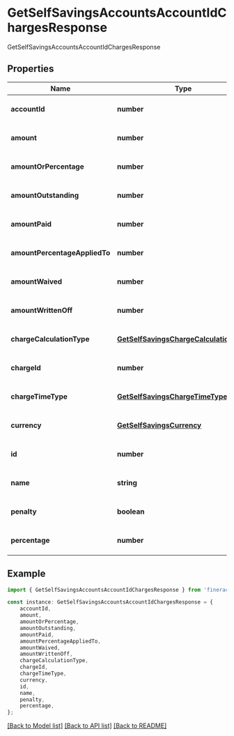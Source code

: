 # GetSelfSavingsAccountsAccountIdChargesResponse

GetSelfSavingsAccountsAccountIdChargesResponse

## Properties

Name | Type | Description | Notes
------------ | ------------- | ------------- | -------------
**accountId** | **number** |  | [optional] [default to undefined]
**amount** | **number** |  | [optional] [default to undefined]
**amountOrPercentage** | **number** |  | [optional] [default to undefined]
**amountOutstanding** | **number** |  | [optional] [default to undefined]
**amountPaid** | **number** |  | [optional] [default to undefined]
**amountPercentageAppliedTo** | **number** |  | [optional] [default to undefined]
**amountWaived** | **number** |  | [optional] [default to undefined]
**amountWrittenOff** | **number** |  | [optional] [default to undefined]
**chargeCalculationType** | [**GetSelfSavingsChargeCalculationType**](GetSelfSavingsChargeCalculationType.md) |  | [optional] [default to undefined]
**chargeId** | **number** |  | [optional] [default to undefined]
**chargeTimeType** | [**GetSelfSavingsChargeTimeType**](GetSelfSavingsChargeTimeType.md) |  | [optional] [default to undefined]
**currency** | [**GetSelfSavingsCurrency**](GetSelfSavingsCurrency.md) |  | [optional] [default to undefined]
**id** | **number** |  | [optional] [default to undefined]
**name** | **string** |  | [optional] [default to undefined]
**penalty** | **boolean** |  | [optional] [default to undefined]
**percentage** | **number** |  | [optional] [default to undefined]

## Example

```typescript
import { GetSelfSavingsAccountsAccountIdChargesResponse } from 'fineract-typescript-client';

const instance: GetSelfSavingsAccountsAccountIdChargesResponse = {
    accountId,
    amount,
    amountOrPercentage,
    amountOutstanding,
    amountPaid,
    amountPercentageAppliedTo,
    amountWaived,
    amountWrittenOff,
    chargeCalculationType,
    chargeId,
    chargeTimeType,
    currency,
    id,
    name,
    penalty,
    percentage,
};
```

[[Back to Model list]](../README.md#documentation-for-models) [[Back to API list]](../README.md#documentation-for-api-endpoints) [[Back to README]](../README.md)
